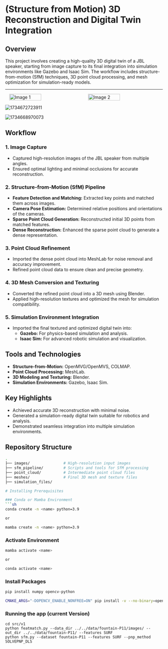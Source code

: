 # (Structure from Motion) 3D Reconstruction and Digital Twin Integration  

## Overview  
This project involves creating a high-quality 3D digital twin of a JBL speaker, starting from image capture to its final integration into simulation environments like Gazebo and Isaac Sim. The workflow includes structure-from-motion (SfM) techniques, 3D point cloud processing, and mesh optimization for simulation-ready models.  

---

<div style="display: flex; justify-content: space-around;">
  <img src="https://github.com/user-attachments/assets/d7f318a0-a1d2-4d0f-8a02-4abd00f62118" alt="Image 1" width="45%" />
  <img src="https://github.com/user-attachments/assets/8a6898d6-74ca-416e-8e62-b8d435dde0ba" alt="Image 2" width="45%" />
</div>


![1734672723911](https://github.com/user-attachments/assets/7173907b-854b-45cf-b068-11078623fb3a)

![1734668970073](https://github.com/user-attachments/assets/69e3d7d9-31b0-4e9f-a83f-b6beb552bd24)



## Workflow  

### 1. Image Capture  
- Captured high-resolution images of the JBL speaker from multiple angles.  
- Ensured optimal lighting and minimal occlusions for accurate reconstruction.  

### 2. Structure-from-Motion (SfM) Pipeline  
- **Feature Detection and Matching:** Extracted key points and matched them across images.  
- **Camera Pose Estimation:** Determined relative positions and orientations of the cameras.  
- **Sparse Point Cloud Generation:** Reconstructed initial 3D points from matched features.  
- **Dense Reconstruction:** Enhanced the sparse point cloud to generate a dense representation.  

### 3. Point Cloud Refinement  
- Imported the dense point cloud into MeshLab for noise removal and accuracy improvement.  
- Refined point cloud data to ensure clean and precise geometry.  

### 4. 3D Mesh Conversion and Texturing  
- Converted the refined point cloud into a 3D mesh using Blender.  
- Applied high-resolution textures and optimized the mesh for simulation compatibility.  

### 5. Simulation Environment Integration  
- Imported the final textured and optimized digital twin into:  
  - **Gazebo:** For physics-based simulation and analysis.  
  - **Isaac Sim:** For advanced robotic simulation and visualization.  

## Tools and Technologies  
- **Structure-from-Motion:** OpenMVG/OpenMVS, COLMAP.  
- **Point Cloud Processing:** MeshLab.  
- **3D Modeling and Texturing:** Blender.  
- **Simulation Environments:** Gazebo, Isaac Sim.  

## Key Highlights  
- Achieved accurate 3D reconstruction with minimal noise.  
- Generated a simulation-ready digital twin suitable for robotics and analysis.  
- Demonstrated seamless integration into multiple simulation environments.  

## Repository Structure  
```bash  
.  
├── images/               # High-resolution input images  
├── sfm_pipeline/         # Scripts and tools for SfM processing  
├── point_cloud/          # Intermediate point cloud files  
├── meshes/               # Final 3D mesh and texture files  
├── simulation_files/    

# Installing Prerequisites

### Conda or Mamba Environment
```sh
conda create -n <name> python=3.9

or

mamba create -n <name> python=3.9
```

### Activate Environment
```sh
mamba activate <name>

or

conda activate <name>
```

### Install Packages
```sh
pip install numpy opencv-python

CMAKE_ARGS="-DOPENCV_ENABLE_NONFREE=ON" pip install -v --no-binary=opencv-contrib-python opencv-contrib-python
```

### Running the app (current Version)
```
cd src/v1
python featmatch.py --data_dir ../../data/fountain-P11/images/ --out_dir ../../data/fountain-P11/ --features SURF
python sfm.py --dataset fountain-P11 --features SURF --pnp_method SOLVEPNP_DLS
```

